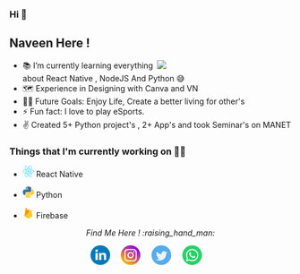
### Hi 👋

## Naveen Here !

<img align= "right" width= "240" src= "https://media.giphy.com/media/M9gbBd9nbDrOTu1Mqx/giphy.gif"/>

- 📚 I’m currently learning everything about React Native , NodeJS And Python 😅
- 🗺 Experience in Designing with Canva and VN
- 💪🏼 Future Goals: Enjoy Life, Create a better living for other's 
- ⚡  Fun fact: I love to play eSports.
- ✌️ Created 5+ Python project's , 2+ App's and took Seminar's on MANET

### Things that I'm currently working on  👨‍💻 

 -  <img src="https://github.com/naveen5635/naveen5635/blob/main/Images/react.svg" alt="reactnative" width="20" height="20"/> React Native

 - <img src="https://github.com/naveen5635/naveen5635/blob/main/Images/Python-logo-notext.svg" alt="python" width="20" height="20"/> Python

 - <img src="https://github.com/naveen5635/naveen5635/blob/main/Images/firebase-icon.svg" alt="firebase" width="20" height="20"/> Firebase

<p align="center"> 
  <i>Find Me Here ! :raising_hand_man: </i>
</p>

<p align="center">
  <a href="https://www.linkedin.com/in/naveen-joy-187887189/"><img src="https://github.com/naveen5635/naveen5635/blob/main/Images/linkedin-round.svg" width="35px" alt="LinkedIn"></a> &nbsp; &nbsp;
  <a href="https://www.instagram.com/naveen_5635/"><img src="https://github.com/naveen5635/naveen5635/blob/main/Images/instagram-round.svg" width="35px" alt="Instagram"></a> &nbsp; &nbsp;
  <a href="#"><img src="https://github.com/naveen5635/naveen5635/blob/main/Images/twitter-round.svg" width="35px" alt="Twitter"></a> &nbsp; &nbsp;
  <a href="https://api.whatsapp.com/send?phone=+918943039471"><img src="https://github.com/naveen5635/naveen5635/blob/main/Images/whatsapp-round.svg" width="35px" alt="Whatsapp"></a> &nbsp; &nbsp;
</p>

<br />
<br />
